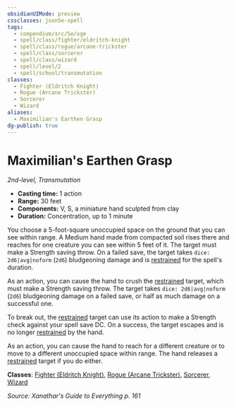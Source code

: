 ```yaml
---
obsidianUIMode: preview
cssclasses: json5e-spell
tags:
  - compendium/src/5e/xge
  - spell/class/fighter/eldritch-knight
  - spell/class/rogue/arcane-trickster
  - spell/class/sorcerer
  - spell/class/wizard
  - spell/level/2
  - spell/school/transmutation
classes:
  - Fighter (Eldritch Knight)
  - Rogue (Arcane Trickster)
  - Sorcerer
  - Wizard
aliases:
  - Maximilian's Earthen Grasp
dg-publish: true
---
```

# Maximilian's Earthen Grasp
*2nd-level, Transmutation*  

- **Casting time:** 1 action
- **Range:** 30 feet
- **Components:** V, S, a miniature hand sculpted from clay
- **Duration:** Concentration, up to 1 minute

You choose a 5-foot-square unoccupied space on the ground that you can see within range. A Medium hand made from compacted soil rises there and reaches for one creature you can see within 5 feet of it. The target must make a Strength saving throw. On a failed save, the target takes `dice: 2d6|avg|noform` (`2d6`) bludgeoning damage and is [restrained](/3-Mechanics/CLI/rules/conditions.md#restrained) for the spell's duration.

As an action, you can cause the hand to crush the [restrained](/3-Mechanics/CLI/rules/conditions.md#restrained) target, which must make a Strength saving throw. The target takes `dice: 2d6|avg|noform` (`2d6`) bludgeoning damage on a failed save, or half as much damage on a successful one.

To break out, the [restrained](/3-Mechanics/CLI/rules/conditions.md#restrained) target can use its action to make a Strength check against your spell save DC. On a success, the target escapes and is no longer [restrained](/3-Mechanics/CLI/rules/conditions.md#restrained) by the hand.

As an action, you can cause the hand to reach for a different creature or to move to a different unoccupied space within range. The hand releases a [restrained](/3-Mechanics/CLI/rules/conditions.md#restrained) target if you do either.

**Classes**: [Fighter (Eldritch Knight)](/Admin/CLI/classes/fighter-eldritch-knight.md), [Rogue (Arcane Trickster)](/Admin/CLI/classes/rogue-arcane-trickster.md), [Sorcerer](/Admin/CLI/classes/sorcerer.md), [Wizard](/Admin/CLI/classes/wizard.md)

*Source: Xanathar's Guide to Everything p. 161*